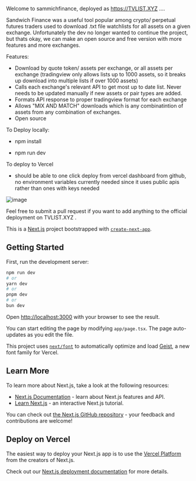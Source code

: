 Welcome to sammichfinance, deployed as https://TVLIST.XYZ   ....

Sandwich Finance was a useful tool popular among crypto/ perpetual futures traders used to download .txt file watchlists for all assets on a given exchange. Unfortunately the dev no longer wanted to continue the project, but thats okay, we can make an open source and free version with more features and more exchanges.

Features:
- Download by quote token/ assets per exchange, or all assets per exchange (tradingview only allows lists up to 1000 assets, so it breaks up download into multiple lists if over 1000 assets)
- Calls each exchange's relevant API to get most up to date list. Never needs to be updated manually if new assets or pair types are added.
- Formats API response to proper tradingview format for each exchange
- Allows "MIX AND MATCH" downloads which is any combinatintion of assets from any combination of exchanges.
- Open source

To Deploy locally:

  -  npm install

  -  npm run dev

To deploy to Vercel

- should be able to one click deploy from vercel dashboard from github, no environment variables currently needed since it uses public apis rather than ones with keys needed



![image](https://github.com/user-attachments/assets/2723c45e-2fe7-42bc-a354-80da5338200f)



Feel free to submit a pull request if you want to add anything to the official deployment on TVLIST.XYZ . 





This is a [Next.js](https://nextjs.org) project bootstrapped with [`create-next-app`](https://nextjs.org/docs/app/api-reference/cli/create-next-app).

## Getting Started

First, run the development server:

```bash
npm run dev
# or
yarn dev
# or
pnpm dev
# or
bun dev
```

Open [http://localhost:3000](http://localhost:3000) with your browser to see the result.

You can start editing the page by modifying `app/page.tsx`. The page auto-updates as you edit the file.

This project uses [`next/font`](https://nextjs.org/docs/app/building-your-application/optimizing/fonts) to automatically optimize and load [Geist](https://vercel.com/font), a new font family for Vercel.

## Learn More

To learn more about Next.js, take a look at the following resources:

- [Next.js Documentation](https://nextjs.org/docs) - learn about Next.js features and API.
- [Learn Next.js](https://nextjs.org/learn) - an interactive Next.js tutorial.

You can check out [the Next.js GitHub repository](https://github.com/vercel/next.js) - your feedback and contributions are welcome!

## Deploy on Vercel

The easiest way to deploy your Next.js app is to use the [Vercel Platform](https://vercel.com/new?utm_medium=default-template&filter=next.js&utm_source=create-next-app&utm_campaign=create-next-app-readme) from the creators of Next.js.

Check out our [Next.js deployment documentation](https://nextjs.org/docs/app/building-your-application/deploying) for more details.
